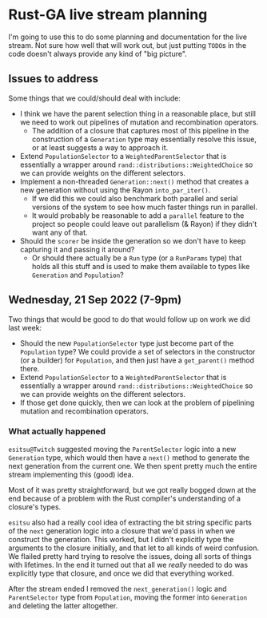 # Rust-GA live stream planning

I'm going to use this to do some planning and documentation for the
live stream. Not sure how well that will work out, but just putting
`TODO`s in the code doesn't always provide any kind of "big picture".

## Issues to address

Some things that we could/should deal with include:

- I think we have the parent selection thing in a reasonable
  place, but still we need to work out pipelines of mutation
  and recombination operators.
  - The addition of a closure that captures most of this pipeline
    in the construction of a `Generation` type may essentially
    resolve this issue, or at least suggests a way to approach it.
- Extend `PopulationSelector` to a `WeightedParentSelector` that
  is essentially a wrapper around `rand::distributions::WeightedChoice`
  so we can provide weights on the different selectors.
- Implement a non-threaded `Generation::next()` method that
  creates a new generation without using the Rayon `into_par_iter()`.
  - If we did this we could also benchmark both parallel and serial
    versions of the system to see how much faster things run in
    parallel.
  - It would probably be reasonable to add a `parallel` feature
    to the project so people could leave out parallelism (& Rayon)
    if they didn't want any of that.
- Should the `scorer` be inside the generation so we don't have to
  keep capturing it and passing it around?
  - Or should there actually be a `Run` type (or a `RunParams` type)
    that holds all this stuff and is used to make them available to
    types like `Generation` and `Population`?

## Wednesday, 21 Sep 2022 (7-9pm)

Two things that would be good to do that would follow up on work
we did last week:

- Should the new `PopulationSelector` type just become part of
  the `Population` type?
  We could provide a set of selectors in the constructor (or
  a builder) for `Population`, and then just have a `get_parent()`
  method there.
- Extend `PopulationSelector` to a `WeightedParentSelector` that
  is essentially a wrapper around `rand::distributions::WeightedChoice`
  so we can provide weights on the different selectors.
- If those get done quickly, then we can look at the problem of
  pipelining mutation and recombination operators.

### What actually happened

`esitsu@Twitch` suggested moving the `ParentSelector` logic into a new
`Generation` type, which would then have a `next()` method to generate
the next generation from the current one. We then spent pretty much the
entire stream implementing this (good) idea.

Most of it was pretty straightforward, but we got really bogged down at
the end because of a problem with the Rust compiler's understanding of a
closure's types.

`esitsu` also had a really cool idea of extracting the bit string specific
parts of the `next` generation logic into a closure that we'd pass in when
we construct the generation. This worked, but I didn't explicitly type the
arguments to the closure initially, and that let to all kinds of weird
confusion. We flailed pretty hard trying to resolve the issues, doing all
sorts of things with lifetimes. In the end it turned out that all we
_really_ needed to do was explicitly type that closure, and once we did
that everything worked.

After the stream ended I removed the `next_generation()` logic and
`ParentSelector` type from `Population`, moving the former into
`Generation` and deleting the latter altogether.
